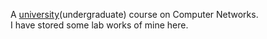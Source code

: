 A [university](https://www.bracu.ac.bd/)(undergraduate) course on Computer Networks. <br>
I have stored some lab works of mine here.

